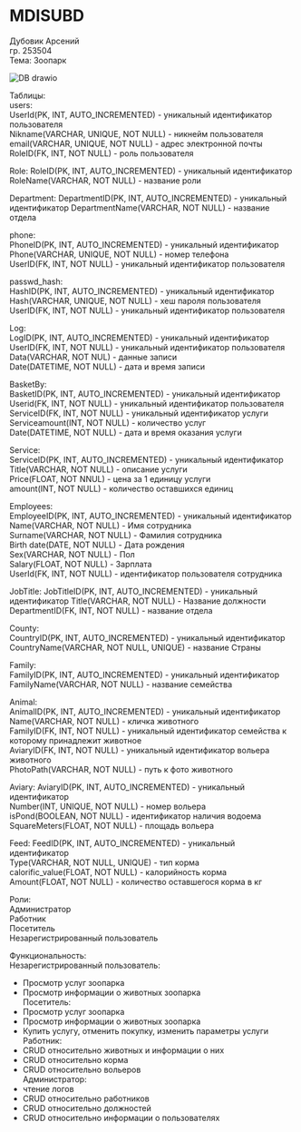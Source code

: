 # MDISUBD
Дубовик Арсений  
гр. 253504  
Тема: Зоопарк  

![DB drawio](https://github.com/user-attachments/assets/af8a2185-f3c9-4f37-84ee-d38bed85fe0f)


Таблицы:  
users:  
UserId(PK, INT, AUTO_INCREMENTED) - уникальный идентификатор пользователя  
Nikname(VARCHAR, UNIQUE, NOT NULL) - никнейм пользователя  
email(VARCHAR, UNIQUE, NOT NULL) - адрес электронной почты   
RoleID(FK, INT, NOT NULL) - роль пользователя  

Role:
RoleID(PK, INT, AUTO_INCREMENTED) - уникальный идентификатор
RoleName(VARCHAR, NOT NULL) - название роли

Department:
DepartmentID(PK, INT, AUTO_INCREMENTED) - уникальный идентификатор
DepartmentName(VARCHAR, NOT NULL) - название отдела

phone:  
PhoneID(PK, INT, AUTO_INCREMENTED) - уникальный идентификатор  
Phone(VARCHAR, UNIQUE, NOT NULL) - номер телефона  
UserID(FK, INT, NOT NULL) - уникальный идентификатор пользователя  

passwd_hash:  
HashID(PK, INT, AUTO_INCREMENTED) - уникальный идентификатор  
Hash(VARCHAR, UNIQUE, NOT NULL) - хеш пароля пользователя  
UserID(FK, INT, NOT NULL) - уникальный идентификатор пользователя  

Log:  
LogID(PK, INT, AUTO_INCREMENTED) - уникальный идентификатор  
UserID(FK, INT, NOT NULL) - уникальный идентификатор пользователя  
Data(VARCHAR, NOT NUL) - данные записи  
Date(DATETIME, NOT NULL) - дата и время записи  

BasketBy:  
BasketID(PK, INT, AUTO_INCREMENTED) - уникальный идентификатор  
Userid(FK, INT, NOT NULL) - уникальный идентификатор пользователя  
ServiceID(FK, INT, NOT NULL) - уникальный идентификатор услуги  
Serviceamount(INT, NOT NULL) - количество услуг  
Date(DATETIME, NOT NULL) - дата и время оказания услуги  

Service:  
ServiceID(PK, INT, AUTO_INCREMENTED) - уникальный идентификатор  
Title(VARCHAR, NOT NULL) - описание услуги  
Price(FLOAT, NOT NNUL) - цена за 1 единицу услуги  
amount(INT, NOT NULL) - количество оставшихся единиц  

Employees:  
EmployeeID(PK, INT, AUTO_INCREMENTED) - уникальный идентификатор  
Name(VARCHAR, NOT NULL) - Имя сотрудника  
Surname(VARCHAR, NOT NULL) - Фамилия сотрудника  
Birth date(DATE, NOT NULL) - Дата рождения  
Sex(VARCHAR, NOT NULL) - Пол  
Salary(FLOAT, NOT NULL) - Зарплата  
UserId(FK, INT, NOT NULL) - идентификатор пользователя сотрудника  

JobTitle:
JobTitleID(PK, INT, AUTO_INCREMENTED) - уникальный идентификатор
Title(VARCHAR, NOT NULL) - Название должности
DepartmentID(FK, INT, NOT NULL) - название отдела

County:  
CountryID(PK, INT, AUTO_INCREMENTED) - уникальный идентификатор  
CountryName(VARCHAR, NOT NULL, UNIQUE) - название Страны  

Family:  
FamilyID(PK, INT, AUTO_INCREMENTED)  - уникальный идентификатор  
FamilyName(VARCHAR, NOT NULL) - название семейства  

Animal:  
AnimalID(PK, INT, AUTO_INCREMENTED) - уникальный идентификатор  
Name(VARCHAR, NOT NULL) - кличка животного  
FamilyID(FK, INT, NOT NULL) - уникальный идентификатор семейства к которому принадлежит животное  
AviaryID(FK, INT, NOT NULL) - уникальный идентификатор вольера животного  
PhotoPath(VARCHAR, NOT NULL) - путь к фото животного  

Aviary:
AviaryID(PK, INT, AUTO_INCREMENTED) - уникальный идентификатор  
Number(INT, UNIQUE, NOT NULL) - номер вольера  
isPond(BOOLEAN, NOT NULL) - идентификатор наличия водоема  
SquareMeters(FLOAT, NOT NULL) - площадь вольера  

Feed:
FeedID(PK, INT, AUTO_INCREMENTED) - уникальный идентификатор  
Type(VARCHAR, NOT NULL, UNIQUE) - тип корма  
calorific_value(FLOAT, NOT NULL) - калорийность корма  
Amount(FLOAT, NOT NULL) - количество оставшегося корма в кг  

Роли:  
Администратор  
Работник  
Посетитель  
Незарегистрированный пользователь  

Функциональность:  
Незарегистрированный пользователь:  
 - Просмотр услуг зоопарка  
 - Просмотр информации о животных зоопарка  
Посетитель:  
 - Просмотр услуг зоопарка  
 - Просмотр информации о животных зоопарка  
 - Купить услугу, отменить покупку, изменить параметры услуги  
Работник:  
 - CRUD относительно животных и информации о них  
 - CRUD относительно корма  
 - CRUD относительно вольеров  
Администратор:  
 - чтение логов  
 - CRUD относительно работников  
 - CRUD относительно должностей  
 - CRUD относительно информации о пользователях  





